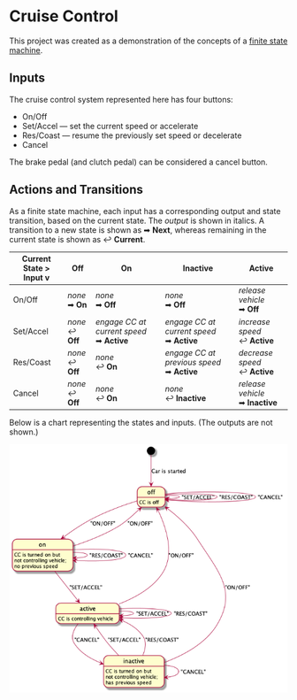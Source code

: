 # Cruise Control

This project was created as a demonstration of the concepts of a
[finite state machine](https://en.wikipedia.org/wiki/Finite-state_machine).

## Inputs

The cruise control system represented here has four buttons:

* On/Off
* Set/Accel — set the current speed or accelerate
* Res/Coast — resume the previously set speed or decelerate
* Cancel

The brake pedal (and clutch pedal) can be considered a cancel button.

## Actions and Transitions

As a finite state machine, each input has a corresponding output and state
transition, based on the current state. The _output_ is shown in italics. A
transition to a new state is shown as ➡&nbsp;**Next**, whereas remaining in the
current state is shown as ↩&nbsp;**Current**.

Current State ><br/>Input v | Off | On | Inactive | Active
----------------------------|-----|----|----------|--------
On/Off    | _none_<br/>➡ **On**  | _none_<br/>➡ **Off** | _none_<br/>➡ **Off** | _release vehicle_<br/>➡ **Off**
Set/Accel | _none_<br/>↩ **Off** | _engage CC at current speed_<br/>➡ **Active** | _engage CC at current speed_<br/>➡ **Active** | _increase speed_<br/>↩ **Active**
Res/Coast | _none_<br/>↩ **Off** | _none_<br/>↩ **On**  | _engage CC at previous speed_<br/>➡ **Active** | _decrease speed_<br/>↩ **Active**
Cancel    | _none_<br/>↩ **Off** | _none_<br/>↩ **On**  | _none_<br/>↩ **Inactive** | _release vehicle_<br/>➡ **Inactive**

Below is a chart representing the states and inputs. (The outputs are not shown.)

![State chart](doc/cruise_control.png)
